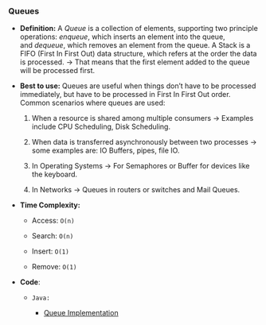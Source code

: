 ### Queues

- **Definition:** A *Queue* is a collection of elements, supporting two principle operations: *enqueue*, which inserts an element into the queue, and *dequeue*, which removes an element from the queue. A Stack is a FIFO (First In First Out) data structure, which refers at the order the data is processed. → That means that the first element added to the queue will be processed first.

- **Best to use:** Queues are useful when things don’t have to be processed immediately, but have to be processed in First In First Out order. Common scenarios where queues are used:

  1. When a resource is shared among multiple consumers → Examples include CPU Scheduling, Disk Scheduling.

  2. When data is transferred asynchronously between two processes → some examples are: IO Buffers, pipes, file IO.

  3. In Operating Systems → For Semaphores or Buffer for devices like the keyboard.

  4. In Networks → Queues in routers or switches and Mail Queues.

- **Time Complexity:**

  - Access: `O(n)`

  - Search: `O(n)`

  - Insert: `O(1)`

  - Remove: `O(1)`

- **Code**:

  - `Java:`

    - [Queue Implementation](https://github.com/andreivisan/interviews/blob/master/datastructures/queues/java/impl/MyQueue.java)
